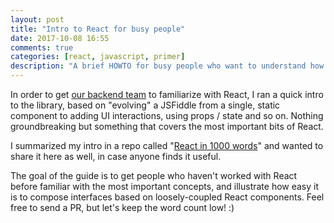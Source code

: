 ```yaml
---
layout: post
title: "Intro to React for busy people"
date: 2017-10-08 16:55
comments: true
categories: [react, javascript, primer]
description: "A brief HOWTO for busy people who want to understand how ReactJS works."
---
```


In order to get [our backend team](http://tech.namshi.io/team) to familiarize with React, I ran a quick intro
to the library, based on "evolving" a JSFiddle from a single, static component
to adding UI interactions, using props / state and so on. Nothing groundbreaking
but something that covers the most important bits of React.

I summarized my intro in a repo called "[React in 1000 words](https://github.com/odino/react-in-1000-words)"
and wanted to share it here as well, in case anyone finds it useful.

<!-- more -->

The goal of the guide is to get people who haven't worked with React before
familiar with the most important concepts, and illustrate how easy it is to
compose interfaces based on loosely-coupled React components. Feel free to send
a PR, but let's keep the word count low! :)